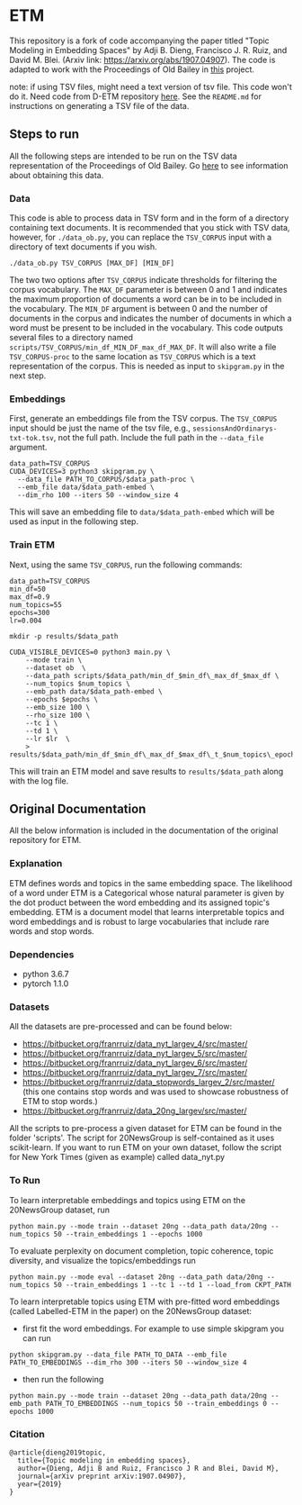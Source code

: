 # ETM

This repository is a fork of code accompanying the paper titled "Topic Modeling in Embedding Spaces" by Adji B. Dieng, Francisco J. R. Ruiz, and David M. Blei. (Arxiv link: https://arxiv.org/abs/1907.04907). The code is adapted to work with the Proceedings of Old Bailey in [this](https://github.com/charlottelambert/old-bailey) project.

note: if using TSV files, might need a text version of tsv file. This code won't do it. Need code from D-ETM repository [here](https://github.com/charlottelambert/DETM). See the `README.md` for instructions on generating a TSV file of the data.

## Steps to run

All the following steps are intended to be run on the TSV data representation of the Proceedings of Old Bailey. Go [here](https://github.com/charlottelambert/old-bailey/data) to see information about obtaining this data.

### Data

This code is able to process data in TSV form and in the form of a directory containing text documents. It is recommended that you stick with TSV data, however, for `./data_ob.py`, you can replace the `TSV_CORPUS` input with a directory of text documents if you wish.

```
./data_ob.py TSV_CORPUS [MAX_DF] [MIN_DF]
```

The two two options after `TSV_CORPUS` indicate thresholds for filtering the corpus vocabulary. The `MAX_DF` parameter is between 0 and 1 and indicates the maximum proportion of documents a word can be in to be included in the vocabulary. The `MIN_DF` argument is between 0 and the number of documents in the corpus and indicates the number of documents in which a word must be present to be included in the vocabulary. This code outputs several files to a directory named `scripts/TSV_CORPUS/min_df_MIN_DF_max_df_MAX_DF`. It will also write a file `TSV_CORPUS-proc` to the same location as `TSV_CORPUS` which is a text representation of the corpus. This is needed as input to `skipgram.py` in the next step.

### Embeddings

First, generate an embeddings file from the TSV corpus. The `TSV_CORPUS` input should be just the name of the tsv file, e.g., `sessionsAndOrdinarys-txt-tok.tsv`, not the full path. Include the full path in the `--data_file` argument.
```
data_path=TSV_CORPUS
CUDA_DEVICES=3 python3 skipgram.py \
  --data_file PATH_TO_CORPUS/$data_path-proc \
  --emb_file data/$data_path-embed \
  --dim_rho 100 --iters 50 --window_size 4
```

This will save an embedding file to `data/$data_path-embed` which will be used as input in the following step.

### Train ETM

Next, using the same `TSV_CORPUS`, run the following commands:

```
data_path=TSV_CORPUS
min_df=50
max_df=0.9
num_topics=55
epochs=300
lr=0.004

mkdir -p results/$data_path

CUDA_VISIBLE_DEVICES=0 python3 main.py \
    --mode train \
    --dataset ob  \
    --data_path scripts/$data_path/min_df_$min_df\_max_df_$max_df \
    --num_topics $num_topics \
    --emb_path data/$data_path-embed \
    --epochs $epochs \
    --emb_size 100 \
    --rho_size 100 \
    --tc 1 \
    --td 1 \
    --lr $lr  \
    > results/$data_path/min_df_$min_df\_max_df_$max_df\_t_$num_topics\_epochs_$epochs\_lr_$lr.log
```

This will train an ETM model and save results to `results/$data_path` along with the log file.

## Original Documentation

All the below information is included in the documentation of the original repository for ETM.

### Explanation

ETM defines words and topics in the same embedding space. The likelihood of a word under ETM is a Categorical whose natural parameter is given by the dot product between the word embedding and its assigned topic's embedding. ETM is a document model that learns interpretable topics and word embeddings and is robust to large vocabularies that include rare words and stop words.

### Dependencies

+ python 3.6.7
+ pytorch 1.1.0

### Datasets

All the datasets are pre-processed and can be found below:

+ https://bitbucket.org/franrruiz/data_nyt_largev_4/src/master/
+ https://bitbucket.org/franrruiz/data_nyt_largev_5/src/master/
+ https://bitbucket.org/franrruiz/data_nyt_largev_6/src/master/
+ https://bitbucket.org/franrruiz/data_nyt_largev_7/src/master/
+ https://bitbucket.org/franrruiz/data_stopwords_largev_2/src/master/ (this one contains stop words and was used to showcase robustness of ETM to stop words.)
+ https://bitbucket.org/franrruiz/data_20ng_largev/src/master/

All the scripts to pre-process a given dataset for ETM can be found in the folder 'scripts'. The script for 20NewsGroup is self-contained as it uses scikit-learn. If you want to run ETM on your own dataset, follow the script for New York Times (given as example) called data_nyt.py  

### To Run

To learn interpretable embeddings and topics using ETM on the 20NewsGroup dataset, run
```
python main.py --mode train --dataset 20ng --data_path data/20ng --num_topics 50 --train_embeddings 1 --epochs 1000
```

To evaluate perplexity on document completion, topic coherence, topic diversity, and visualize the topics/embeddings run
```
python main.py --mode eval --dataset 20ng --data_path data/20ng --num_topics 50 --train_embeddings 1 --tc 1 --td 1 --load_from CKPT_PATH
```

To learn interpretable topics using ETM with pre-fitted word embeddings (called Labelled-ETM in the paper) on the 20NewsGroup dataset:

+ first fit the word embeddings. For example to use simple skipgram you can run
```
python skipgram.py --data_file PATH_TO_DATA --emb_file PATH_TO_EMBEDDINGS --dim_rho 300 --iters 50 --window_size 4
```

+ then run the following
```
python main.py --mode train --dataset 20ng --data_path data/20ng --emb_path PATH_TO_EMBEDDINGS --num_topics 50 --train_embeddings 0 --epochs 1000
```

### Citation

```
@article{dieng2019topic,
  title={Topic modeling in embedding spaces},
  author={Dieng, Adji B and Ruiz, Francisco J R and Blei, David M},
  journal={arXiv preprint arXiv:1907.04907},
  year={2019}
}
```
